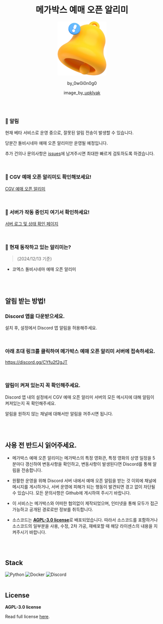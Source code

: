<div align="center">

# 메가박스 예매 오픈 알리미

<p align="center">
  <img src="./img/logo.png" width="160"/>
</p>

by_0w0i0n0g0

image_by_<a href="https://kr.freepik.com/free-photo/3d-render-notification-bell-icon-new-email-message_34503708.htm#query=%EC%95%8C%EB%A6%BC%20%EC%95%84%EC%9D%B4%EC%BD%98&position=0&from_view=keyword&track=ais&uuid=0303dc60-e421-4177-8ab2-29b1326ae712">upklyak</a>

</div>

<br>
<br>

### 📢 알림

현재 베타 서비스로 운영 중으로, 잘못된 알림 전송이 발생할 수 있습니다.

당분간 돌비시네마 예매 오픈 알리미만 운영될 예정입니다.

추가 건의나 문의사항은 [issues](https://github.com/0w0i0n0g0/megabox-open-push/issues)에 남겨주시면 최대한 빠르게 검토하도록 하겠습니다.

<br>

### 🎥 CGV 예매 오픈 알리미도 확인해보세요!

[CGV 예매 오픈 알리미](https://github.com/0w0i0n0g0/cgv-open-push)

<br>

### 👀 서버가 작동 중인지 여기서 확인하세요!

[서버 로그 및 상태 확인 페이지](https://megabox-open-push.wzero.dev)

<br>

### 🔎 현재 동작하고 있는 알리미는?

> (2024/12/13 기준)

- 코엑스 돌비시네마 예매 오픈 알리미

<br>
<br>

## 알림 받는 방법!

### Discord 앱을 다운받으세요.

설치 후, 설정에서 Discord 앱 알림을 허용해주세요.

<br>

### 아래 초대 링크를 클릭하여 메가박스 예매 오픈 알리미 서버에 접속하세요.

https://discord.gg/CYfu2f2gJT

<br>

### 알림이 켜져 있는지 꼭 확인해주세요.

Discord 앱 내의 설정에서 CGV 예매 오픈 알리미 서버의 모든 메시지에 대해 알림이 켜져있는지 꼭 확인해주세요.

알림을 원하지 않는 채널에 대해서만 알림을 꺼주시면 됩니다.

<br>
<br>

## 사용 전 반드시 읽어주세요.

-  메가박스 예매 오픈 알리미는 메가박스의 특정 영화관, 특정 영화의 상영 일정을 5분마다 갱신하여 변동사항을 확인하고, 변동사항이 발생된다면 Discord를 통해 알림을 전송합니다.

- 원활한 운영을 위해 Discord 서버 내에서 예매 오픈 알림을 받는 것 이외에 채널에 메시지를 게시하거나, 서버 운영에 피해가 되는 행동이 발견되면 경고 없이 차단될 수 있습니다. 모든 문의사항은 Github에 게시하여 주시기 바랍니다.

- 이 서비스는 메가박스와 어떠한 협의없이 제작되었으며, 인터넷을 통해 모두가 접근 가능하고 공개된 경로로만 정보를 취득합니다.

- 소스코드는 [**AGPL-3.0 license**](https://github.com/0w0i0n0g0/megabox-open-push/blob/main/LICENSE)로 배포되었습니다. 따라서 소스코드를 포함하거나 소스코드의 일부분을 사용, 수정, 2차 가공, 재배포할 때 해당 라이센스의 내용을 지켜주시기 바랍니다.

<br>
<br>

## Stack

![Python](https://img.shields.io/badge/python-3670A0?style=for-the-badge&logo=python&logoColor=ffdd54) ![Docker](https://img.shields.io/badge/docker-0db7ed.svg?style=for-the-badge&logo=docker&logoColor=white) ![Discord](https://img.shields.io/badge/Discord-7289DA?style=for-the-badge&logo=discord&logoColor=white)
<br>
<br>

## License

**AGPL-3.0 license**

Read full license [here](https://github.com/0w0i0n0g0/cgv-open-push/blob/main/LICENSE).